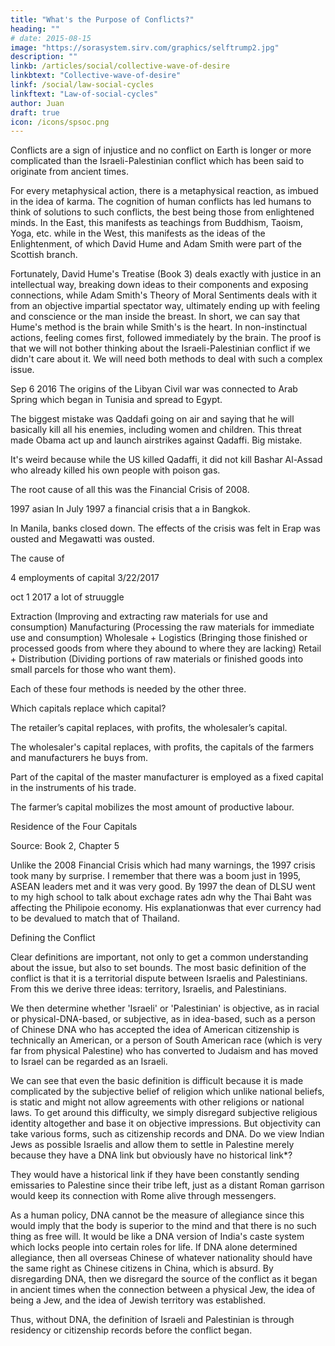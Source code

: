 ```yaml
---
title: "What's the Purpose of Conflicts?"
heading: ""
# date: 2015-08-15
image: "https://sorasystem.sirv.com/graphics/selftrump2.jpg"
description: ""
linkb: /articles/social/collective-wave-of-desire
linkbtext: "Collective-wave-of-desire"
linkf: /social/law-social-cycles
linkftext: "Law-of-social-cycles"
author: Juan
draft: true
icon: /icons/spsoc.png
---
```



Conflicts are a sign of injustice and no conflict on Earth is longer or more complicated than the Israeli-Palestinian conflict which has been said to originate from ancient times.

For every metaphysical action, there is a metaphysical reaction, as imbued in the idea of karma. The cognition of human conflicts has led humans to think of solutions to such conflicts, the best being those from enlightened minds. In the East, this manifests as teachings from Buddhism, Taoism, Yoga, etc. while in the West, this manifests as the ideas of the Enlightenment, of which David Hume and Adam Smith were part of the Scottish branch.

Fortunately, David Hume's Treatise (Book 3) deals exactly with justice in an intellectual way, breaking down ideas to their components and exposing connections, while Adam Smith's Theory of Moral Sentiments deals with it from an objective impartial spectator way, ultimately ending up with feeling and conscience or the man inside the breast. In short, we can say that Hume's method is the brain while Smith's is the heart. In non-instinctual actions, feeling comes first, followed immediately by the brain. The proof is that we will not bother thinking about the Israeli-Palestinian conflict if we didn't care about it. We will need both methods to deal with such a complex issue.


Sep 6 2016
The origins of the Libyan Civil war was connected to Arab Spring which began in Tunisia and spread to Egypt.

The biggest mistake was Qaddafi going on air and saying that he will basically kill all his enemies, including women and children. This threat made Obama act up and launch airstrikes against Qadaffi. Big mistake.

It's weird because while the US killed Qadaffi, it did not kill Bashar Al-Assad who already killed his own people with poison gas.

The root cause of all this was the Financial Crisis of 2008.


1997 asian 
In July 1997 a financial crisis that a in Bangkok.

In Manila, banks closed down. The effects of the crisis was felt in Erap was ousted and Megawatti was ousted.

The cause of

4 employments of capital 3/22/2017

oct 1 2017 a lot of struuggle



Extraction (Improving and extracting raw materials for use and consumption)
Manufacturing (Processing the raw materials for immediate use and consumption)
Wholesale + Logistics (Bringing those finished or processed goods from where they abound to where they are lacking)
Retail  + Distribution (Dividing portions of raw materials or finished goods into small parcels for those who want them).




Each of these four methods is needed by the other three.




Which capitals replace which capital?

The retailer’s capital replaces, with profits, the wholesaler’s capital.

The wholesaler's capital replaces, with profits, the capitals of the farmers and manufacturers he buys from.

Part of the capital of the master manufacturer is employed as a fixed capital in the instruments of his trade.

The farmer’s capital mobilizes the most amount of productive labour.




Residence of the Four Capitals

Source: Book 2, Chapter 5



Unlike the 2008 Financial Crisis which had many warnings, the 1997 crisis took many by surprise. I remember that there was a boom just in 1995, ASEAN leaders met and it was very good. By 1997 the dean of DLSU went to my high school to talk about exchage rates adn why the Thai Baht was affecting the Philipoie economy. His explanationwas that ever currency had to be devalued to match that of Thailand.


Defining the Conflict

Clear definitions are important, not only to get a common understanding about the issue, but also to set bounds. The most basic definition of the conflict is that it is a territorial dispute between Israelis and Palestinians. From this we derive three ideas: territory, Israelis, and Palestinians.

We then determine whether 'Israeli' or 'Palestinian' is objective, as in racial or physical-DNA-based, or subjective, as in idea-based, such as a person of Chinese DNA who has accepted the idea of American citizenship is technically an American, or a person of South American race (which is very far from physical Palestine) who has converted to Judaism and has moved to Israel can be regarded as an Israeli.

We can see that even the basic definition is difficult because it is made complicated by the subjective belief of religion which unlike national beliefs, is static and might not allow agreements with other religions or national laws. To get around this difficulty, we simply disregard subjective religious identity altogether and base it on objective impressions. But objectivity can take various forms, such as citizenship records and DNA. Do we view Indian Jews as possible Israelis and allow them to settle in Palestine merely because they have a DNA link but obviously have no historical link*?

They would have a historical link if they have been constantly sending emissaries to Palestine since their tribe left, just as a distant Roman garrison would keep its connection with Rome alive through messengers.


As a human policy, DNA cannot be the measure of allegiance since this would imply that the body is superior to the mind and that there is no such thing as free will. It would be like a DNA version of India's caste system which locks people into certain roles for life. If DNA alone determined allegiance, then all overseas Chinese of whatever nationality should have the same right as Chinese citizens in China, which is absurd. By disregarding DNA, then we disregard the source of the conflict as it began in ancient times when the connection between a physical Jew, the idea of being a Jew, and the idea of Jewish territory was established.

Thus, without DNA, the definition of Israeli and Palestinian is through residency or citizenship records before the conflict began.


